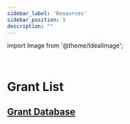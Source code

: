 ```yaml
---
sidebar_label: 'Resources'
sidebar_position: 3
description: ""
---
```


import Image from '@theme/IdealImage';

<br/>

# Grant List

## [Grant Database](https://docs.google.com/spreadsheets/d/1lbr_M25GZVA_DW-RVUw13W2dVzSI5aT0xvNVVkmjHno/edit?gid=1222894265#gid=1222894265)

<br/>
